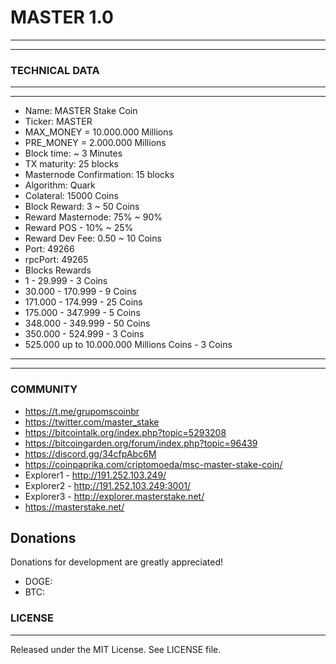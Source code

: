# MASTER 1.0
-------
-------
### TECHNICAL DATA

-------
-------
  *  Name: MASTER Stake Coin
  *  Ticker: MASTER
  *  MAX_MONEY = 10.000.000 Millions
  *  PRE_MONEY =  2.000.000 Millions
  *  Block time: ~ 3 Minutes
  *  TX maturity: 25 blocks
  *  Masternode Confirmation: 15 blocks
  *  Algorithm: Quark
  *  Colateral: 15000 Coins
  *  Block Reward: 3 ~ 50 Coins
  *  Reward Masternode: 75% ~ 90% 
  *  Reward POS - 10% ~ 25%
  *  Reward Dev Fee: 0.50 ~ 10 Coins
  *  Port: 49266
  *  rpcPort: 49265
  *  Blocks Rewards 
  *    1 - 29.999 -  3 Coins
  *    30.000 - 170.999 -  9 Coins
  *    171.000 - 174.999 - 25 Coins
  *    175.000 - 347.999 -  5 Coins
  *    348.000 - 349.999 - 50 Coins
  *    350.000 - 524.999 -  3 Coins
  *    525.000 up to 10.000.000 Millions Coins - 3 Coins
-------
-------

### COMMUNITY

*  https://t.me/grupomscoinbr
*  https://twitter.com/master_stake
*  https://bitcointalk.org/index.php?topic=5293208
*  https://bitcoingarden.org/forum/index.php?topic=96439
*  https://discord.gg/34cfpAbc6M
*  https://coinpaprika.com/criptomoeda/msc-master-stake-coin/
*  Explorer1 - http://191.252.103.249/
*  Explorer2 - http://191.252.103.249:3001/
*  Explorer3 - http://explorer.masterstake.net/
*  https://masterstake.net/

Donations
-------

 Donations for development are greatly appreciated!
 
  * DOGE: 
  * BTC:  
  
### LICENSE
-------

Released under the MIT License. See LICENSE file.

 
